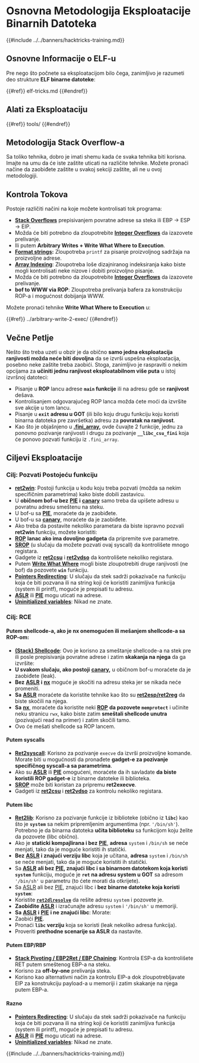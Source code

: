 # Osnovna Metodologija Eksploatacije Binarnih Datoteka

{{#include ../../banners/hacktricks-training.md}}

## Osnovne Informacije o ELF-u

Pre nego što počnete sa eksploatacijom bilo čega, zanimljivo je razumeti deo strukture **ELF binarne datoteke**:

{{#ref}}
elf-tricks.md
{{#endref}}

## Alati za Eksploataciju

{{#ref}}
tools/
{{#endref}}

## Metodologija Stack Overflow-a

Sa toliko tehnika, dobro je imati shemu kada će svaka tehnika biti korisna. Imajte na umu da će iste zaštite uticati na različite tehnike. Možete pronaći načine da zaobiđete zaštite u svakoj sekciji zaštite, ali ne u ovoj metodologiji.

## Kontrola Tokova

Postoje različiti načini na koje možete kontrolisati tok programa:

- [**Stack Overflows**](../stack-overflow/index.html) prepisivanjem povratne adrese sa steka ili EBP -> ESP -> EIP.
- Možda će biti potrebno da zloupotrebite [**Integer Overflows**](../integer-overflow.md) da izazovete prelivanje.
- Ili putem **Arbitrary Writes + Write What Where to Execution**.
- [**Format strings**](../format-strings/index.html)**:** Zloupotreba `printf` za pisanje proizvoljnog sadržaja na proizvoljne adrese.
- [**Array Indexing**](../array-indexing.md): Zloupotreba loše dizajniranog indeksiranja kako biste mogli kontrolisati neke nizove i dobiti proizvoljno pisanje.
- Možda će biti potrebno da zloupotrebite [**Integer Overflows**](../integer-overflow.md) da izazovete prelivanje.
- **bof to WWW via ROP**: Zloupotreba prelivanja bafera za konstrukciju ROP-a i mogućnost dobijanja WWW.

Možete pronaći tehnike **Write What Where to Execution** u:

{{#ref}}
../arbitrary-write-2-exec/
{{#endref}}

## Večne Petlje

Nešto što treba uzeti u obzir je da obično **samo jedna eksploatacija ranjivosti možda neće biti dovoljna** da se izvrši uspešna eksploatacija, posebno neke zaštite treba zaobići. Stoga, zanimljivo je raspraviti o nekim opcijama za **učiniti jednu ranjivost eksploatabilnom više puta** u istoj izvršnoj datoteci:

- Pisanje u **ROP** lancu adrese **`main` funkcije** ili na adresu gde se **ranjivost** dešava.
- Kontrolisanjem odgovarajućeg ROP lanca možda ćete moći da izvršite sve akcije u tom lancu.
- Pisanje u **`exit` adresu u GOT** (ili bilo koju drugu funkciju koju koristi binarna datoteka pre završetka) adresu za **povratak na ranjivost**.
- Kao što je objašnjeno u [**.fini_array**](../arbitrary-write-2-exec/www2exec-.dtors-and-.fini_array.md#eternal-loop)**,** ovde čuvajte 2 funkcije, jednu za ponovno pozivanje ranjivosti i drugu za pozivanje **`__libc_csu_fini`** koja će ponovo pozvati funkciju iz `.fini_array`.

## Ciljevi Eksploatacije

### Cilj: Pozvati Postojeću funkciju

- [**ret2win**](#ret2win): Postoji funkcija u kodu koju treba pozvati (možda sa nekim specifičnim parametrima) kako biste dobili zastavicu.
- U **običnom bof-u bez** [**PIE**](../common-binary-protections-and-bypasses/pie/index.html) **i** [**canary**](../common-binary-protections-and-bypasses/stack-canaries/index.html) samo treba da upišete adresu u povratnu adresu smeštenu na steku.
- U bof-u sa [**PIE**](../common-binary-protections-and-bypasses/pie/index.html), moraćete da je zaobiđete.
- U bof-u sa [**canary**](../common-binary-protections-and-bypasses/stack-canaries/index.html), moraćete da je zaobiđete.
- Ako treba da postavite nekoliko parametara da biste ispravno pozvali **ret2win** funkciju, možete koristiti:
- [**ROP**](#rop-and-ret2...-techniques) **lanac ako ima dovoljno gadgeta** da pripremite sve parametre.
- [**SROP**](../rop-return-oriented-programing/srop-sigreturn-oriented-programming/index.html) (u slučaju da možete pozvati ovaj syscall) da kontrolišete mnogo registara.
- Gadgete iz [**ret2csu**](../rop-return-oriented-programing/ret2csu.md) i [**ret2vdso**](../rop-return-oriented-programing/ret2vdso.md) da kontrolišete nekoliko registara.
- Putem [**Write What Where**](../arbitrary-write-2-exec/index.html) mogli biste zloupotrebiti druge ranjivosti (ne bof) da pozovete **`win`** funkciju.
- [**Pointers Redirecting**](../stack-overflow/pointer-redirecting.md): U slučaju da stek sadrži pokazivače na funkciju koja će biti pozvana ili na string koji će koristiti zanimljiva funkcija (system ili printf), moguće je prepisati tu adresu.
- [**ASLR**](../common-binary-protections-and-bypasses/aslr/index.html) ili [**PIE**](../common-binary-protections-and-bypasses/pie/index.html) mogu uticati na adrese.
- [**Uninitialized variables**](../stack-overflow/uninitialized-variables.md): Nikad ne znate.

### Cilj: RCE

#### Putem shellcode-a, ako je nx onemogućen ili mešanjem shellcode-a sa ROP-om:

- [**(Stack) Shellcode**](#stack-shellcode): Ovo je korisno za smeštanje shellcode-a na stek pre ili posle prepisivanja povratne adrese i zatim **skakanja na njega** da ga izvršite:
- **U svakom slučaju, ako postoji** [**canary**](../common-binary-protections-and-bypasses/stack-canaries/index.html)**,** u običnom bof-u moraćete da je zaobiđete (leak).
- **Bez** [**ASLR**](../common-binary-protections-and-bypasses/aslr/index.html) **i** [**nx**](../common-binary-protections-and-bypasses/no-exec-nx.md) moguće je skočiti na adresu steka jer se nikada neće promeniti.
- **Sa** [**ASLR**](../common-binary-protections-and-bypasses/aslr/index.html) moraćete da koristite tehnike kao što su [**ret2esp/ret2reg**](../rop-return-oriented-programing/ret2esp-ret2reg.md) da biste skočili na njega.
- **Sa** [**nx**](../common-binary-protections-and-bypasses/no-exec-nx.md), moraćete da koristite neki [**ROP**](../rop-return-oriented-programing/index.html) **da pozovete `memprotect`** i učinite neku stranicu `rwx`, kako biste zatim **smeštali shellcode unutra** (pozivajući read na primer) i zatim skočili tamo.
- Ovo će mešati shellcode sa ROP lancem.

#### Putem syscalls

- [**Ret2syscall**](../rop-return-oriented-programing/rop-syscall-execv/index.html): Korisno za pozivanje `execve` da izvrši proizvoljne komande. Morate biti u mogućnosti da pronađete **gadget-e za pozivanje specifičnog syscall-a sa parametrima**.
- Ako su [**ASLR**](../common-binary-protections-and-bypasses/aslr/index.html) ili [**PIE**](../common-binary-protections-and-bypasses/pie/index.html) omogućeni, moraćete da ih savladate **da biste koristili ROP gadget-e** iz binarne datoteke ili biblioteka.
- [**SROP**](../rop-return-oriented-programing/srop-sigreturn-oriented-programming/index.html) može biti koristan za pripremu **ret2execve**.
- Gadgeti iz [**ret2csu**](../rop-return-oriented-programing/ret2csu.md) i [**ret2vdso**](../rop-return-oriented-programing/ret2vdso.md) za kontrolu nekoliko registara.

#### Putem libc

- [**Ret2lib**](../rop-return-oriented-programing/ret2lib/index.html): Korisno za pozivanje funkcije iz biblioteke (obično iz **`libc`**) kao što je **`system`** sa nekim pripremljenim argumentima (npr. `'/bin/sh'`). Potrebno je da binarna datoteka **učita biblioteku** sa funkcijom koju želite da pozovete (libc obično).
- Ako je **staticki kompajlirana i bez** [**PIE**](../common-binary-protections-and-bypasses/pie/index.html), **adresa** `system` i `/bin/sh` se neće menjati, tako da je moguće koristiti ih statički.
- **Bez** [**ASLR**](../common-binary-protections-and-bypasses/aslr/index.html) **i znajući verziju libc** koja je učitana, **adresa** `system` i `/bin/sh` se neće menjati, tako da je moguće koristiti ih statički.
- Sa [**ASLR**](../common-binary-protections-and-bypasses/aslr/index.html) **ali bez** [**PIE**](../common-binary-protections-and-bypasses/pie/index.html)**, znajući libc i sa binarnom datotekom koja koristi `system`** funkciju, moguće je **`ret` na adresu system u GOT** sa adresom `'/bin/sh'` u parametru (to ćete morati da otkrijete).
- Sa [ASLR](../common-binary-protections-and-bypasses/aslr/index.html) ali bez [PIE](../common-binary-protections-and-bypasses/pie/index.html), znajući libc i **bez binarne datoteke koja koristi `system`**:
- Koristite [**`ret2dlresolve`**](../rop-return-oriented-programing/ret2dlresolve.md) da rešite adresu `system` i pozovete je.
- **Zaobiđite** [**ASLR**](../common-binary-protections-and-bypasses/aslr/index.html) i izračunajte adresu `system` i `'/bin/sh'` u memoriji.
- **Sa** [**ASLR**](../common-binary-protections-and-bypasses/aslr/index.html) **i** [**PIE**](../common-binary-protections-and-bypasses/pie/index.html) **i ne znajući libc**: Morate:
- Zaobići [**PIE**](../common-binary-protections-and-bypasses/pie/index.html).
- Pronaći **`libc` verziju** koja se koristi (leak nekoliko adresa funkcija).
- Proveriti **prethodne scenarije sa ASLR** da nastavite.

#### Putem EBP/RBP

- [**Stack Pivoting / EBP2Ret / EBP Chaining**](../stack-overflow/stack-pivoting-ebp2ret-ebp-chaining.md): Kontrola ESP-a da kontrolišete RET putem smeštenog EBP-a na steku.
- Korisno za **off-by-one** prelivanja steka.
- Korisno kao alternativni način za kontrolu EIP-a dok zloupotrebljavate EIP za konstrukciju payload-a u memoriji i zatim skakanje na njega putem EBP-a.

#### Razno

- [**Pointers Redirecting**](../stack-overflow/pointer-redirecting.md): U slučaju da stek sadrži pokazivače na funkciju koja će biti pozvana ili na string koji će koristiti zanimljiva funkcija (system ili printf), moguće je prepisati tu adresu.
- [**ASLR**](../common-binary-protections-and-bypasses/aslr/index.html) ili [**PIE**](../common-binary-protections-and-bypasses/pie/index.html) mogu uticati na adrese.
- [**Uninitialized variables**](../stack-overflow/uninitialized-variables.md): Nikad ne znate.

{{#include ../../banners/hacktricks-training.md}}
